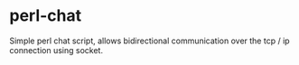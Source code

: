 # perl-chat
Simple perl chat script, allows bidirectional communication over the tcp / ip connection using socket. 
